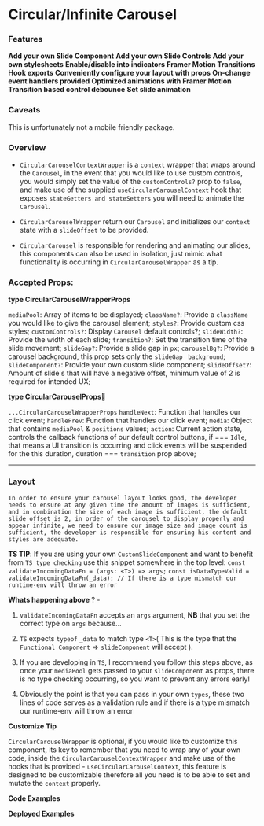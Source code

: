 # Circular/Infinite Carousel

### Features 

**Add your own Slide Component**
**Add your own Slide Controls**
**Add your own stylesheets**
**Enable/disable into indicators**
**Framer Motion Transitions**
**Hook exports**
**Conveniently configure your layout with props**
**On-change event handlers provided**
**Optimized animations with Framer Motion**
**Transition based control debounce**
**Set slide animation**

### Caveats 

This is unfortunately not a mobile friendly package.

### Overview

 - `CircularCarouselContextWrapper` is a `context` wrapper that wraps around the `Carousel`, in the event that you would like to use custom controls, you would simply set the value of the `customControls?` prop to `false`, and make use of the supplied `useCircularCarouselContext` hook that exposes `stateGetters and stateSetters` you will need to animate the `Carousel`.

 - `CircularCarouselWrapper` return our `Carousel` and initializes our `context` state with a `slideOffset` to be provided.

 - `CircularCarousel` is responsible for rendering and animating our slides, this components can also be used in isolation, just mimic what functionality is occurring in `CircularCarouselWrapper` as a tip.

  ### Accepted Props:
  **type CircularCarouselWrapperProps**

  `mediaPool`: Array of items to be displayed;
  `className?`: Provide a `className` you would like to give the carousel element;
  `styles?`: Provide custom css styles;
  `customControls?`: Display `Carousel` default controls?;
  `slideWidth?`: Provide the width of each slide;
  `transition?`: Set the transition time of the slide movement;
  `slideGap?`: Provide a slide gap in `px`;
  `carouselBg?`: Provide a carousel background, this prop sets only the `slideGap` ` background`;
  `slideComponent?`: Provide your own custom slide component;
  `slideOffset?`: Amount of slide's that will have a negative offset, minimum value of 2 is required for intended UX;


 **type CircularCarouselProps**🧮

  `...CircularCarouselWrapperProps`
  `handleNext`: Function that handles our click event;
  `handlePrev`: Function that handles our click event;
  `media`: Object that contains `mediaPool` & `positions` values;
  `action`: Current action state, controls the callback functions of our default control buttons, if === `Idle`, that means a UI transition is occurring and click events will be suspended for the this duration, duration === `transition` prop above;

___

### Layout 

    In order to ensure your carousel layout looks good, the developer needs to ensure at any given time the amount of images is sufficient, and in combination the size of each image is sufficient, the default slide offset is 2, in order of the carousel to display properly and appear infinite, we need to ensure our image size and image count is sufficient, the developer is responsible for ensuring his content and styles are adequate.

 **TS TIP**: 
    If you are using your own `CustomSlideComponent` and want to benefit from `TS type checking` use this snippet somewhere in the top level: 
       `const validateIncomingDataFn = (args: <T>) => args;`
       `const isDataTypeValid = validateIncomingDataFn(_data); // If there is a type mismatch our runtime-env will throw an error`

**Whats happening above** ? - 
1. `validateIncomingDataFn` accepts an `args` argument, **NB** that you set the correct type on `args` because...
2.  `TS` expects `typeof` `_data` to match type `<T>`( This is the type that the `Functional Component` => `slideComponent` will accept ).
3. If you are developing in `TS`, I recommend you follow this steps above, as once your  `mediaPool` gets passed to your  `slideComponent` as props, there is no type checking occurring, so you want to prevent any errors early!

4. Obviously the point is that you can pass in your own `types`, these two lines of code serves as a validation rule and if there is a type mismatch our runtime-env will throw an error

**Customize Tip**

`CircularCarouselWrapper` is optional, if you would like to customize this component, its key to remember that you need to wrap any of your own code, inside the `CircularCarouselContextWrapper` and make use of the hooks that is provided - `useCircularCarouselContext`, this feature is designed to be customizable therefore all you need is to be able to set and mutate the `context` properly.

**Code Examples**

**Deployed Examples**
